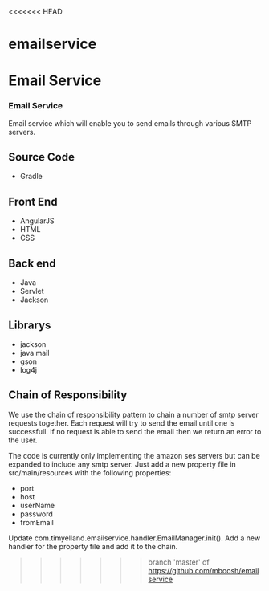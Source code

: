 <<<<<<< HEAD
# emailservice
Email Service
=======
### Email Service

Email service which will enable you to send emails through various SMTP servers.

## Source Code

  * Gradle

## Front End

  * AngularJS
  * HTML
  * CSS
  
## Back end

 * Java 
 * Servlet
 * Jackson
 
## Librarys

  * jackson
  * java mail
  * gson
  * log4j
 
## Chain of Responsibility

We use the chain of responsibility pattern to chain a number of smtp server requests together. Each request will try to send the email until one is successfull. If no request is able to send the email then we return an error to the user.

The code is currently only implementing the amazon ses servers but can be expanded to include any smtp server. Just add a new property file in src/main/resources with the following properties:

  * port
  * host
  * userName
  * password
  * fromEmail

Update com.timyelland.emailservice.handler.EmailManager.init(). Add a new handler for the property file and add it to the chain.




>>>>>>> branch 'master' of https://github.com/mboosh/emailservice

